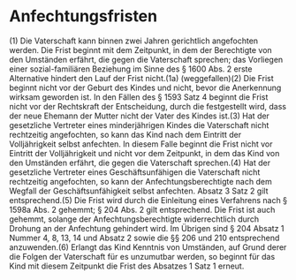 # Anfechtungsfristen

(1) Die Vaterschaft kann binnen zwei Jahren gerichtlich angefochten werden. Die Frist beginnt mit dem Zeitpunkt, in dem der Berechtigte von den Umständen erfährt, die gegen die Vaterschaft sprechen; das Vorliegen einer sozial-familiären Beziehung im Sinne des § 1600 Abs. 2 erste Alternative hindert den Lauf der Frist nicht.(1a) (weggefallen)(2) Die Frist beginnt nicht vor der Geburt des Kindes und nicht, bevor die Anerkennung wirksam geworden ist. In den Fällen des § 1593 Satz 4 beginnt die Frist nicht vor der Rechtskraft der Entscheidung, durch die festgestellt wird, dass der neue Ehemann der Mutter nicht der Vater des Kindes ist.(3) Hat der gesetzliche Vertreter eines minderjährigen Kindes die Vaterschaft nicht rechtzeitig angefochten, so kann das Kind nach dem Eintritt der Volljährigkeit selbst anfechten. In diesem Falle beginnt die Frist nicht vor Eintritt der Volljährigkeit und nicht vor dem Zeitpunkt, in dem das Kind von den Umständen erfährt, die gegen die Vaterschaft sprechen.(4) Hat der gesetzliche Vertreter eines Geschäftsunfähigen die Vaterschaft nicht rechtzeitig angefochten, so kann der Anfechtungsberechtigte nach dem Wegfall der Geschäftsunfähigkeit selbst anfechten. Absatz 3 Satz 2 gilt entsprechend.(5) Die Frist wird durch die Einleitung eines Verfahrens nach § 1598a Abs. 2 gehemmt; § 204 Abs. 2 gilt entsprechend. Die Frist ist auch gehemmt, solange der Anfechtungsberechtigte widerrechtlich durch Drohung an der Anfechtung gehindert wird. Im Übrigen sind § 204 Absatz 1 Nummer 4, 8, 13, 14 und Absatz 2 sowie die §§ 206 und 210 entsprechend anzuwenden.(6) Erlangt das Kind Kenntnis von Umständen, auf Grund derer die Folgen der Vaterschaft für es unzumutbar werden, so beginnt für das Kind mit diesem Zeitpunkt die Frist des Absatzes 1 Satz 1 erneut. 

